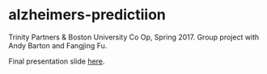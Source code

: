 # alzheimers-predictiion
Trinity Partners & Boston University Co Op, Spring 2017. Group project with Andy Barton and Fangjing Fu. 

Final presentation slide [here](https://docs.google.com/presentation/d/1hBX2GJuDHTzDpSmHYLJ1l8agezz9MkOs5WZ52csPS_c/edit#slide=id.g1f44455fd1_3_13).
